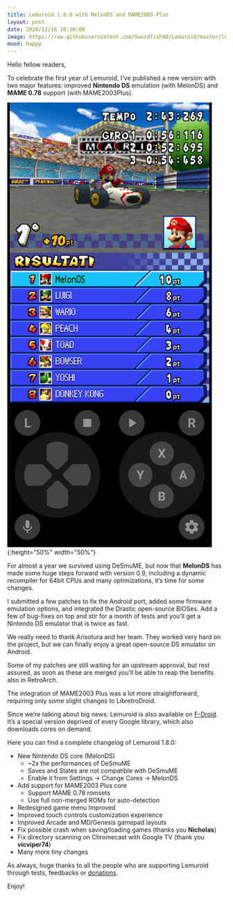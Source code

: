```yaml
---
title: Lemuroid 1.8.0 with MelonDS and MAME2003-Plus
layout: post
date: 2020/12/16 10:30:00
image: https://raw.githubusercontent.com/Swordfish90/Lemuroid/master/lemuroid-app/icon/lemuroid_web.png
mood: happy
---
```


Hello fellow readers,

To celebrate the first year of Lemuroid, I've published a new version with two major features: improved **Nintendo DS** emulation (with MelonDS) and **MAME 0.78** support (with MAME2003Plus).

![layouts](/assets/images/2020-12-16-lemuroid-1-8-0.jpg){:height="50%" width="50%"}

For almost a year we survived using DeSmuME, but now that **MelonDS** has made some huge steps forward with version 0.9, including a dynamic recompiler for 64bit CPUs and many optimizations, it’s time for some changes.

I submitted a few patches to fix the Android port, added some firmware emulation options, and integrated the Drastic open-source BIOSes. Add a few of bug-fixes on top and stir for a month of tests and you’ll get a Nintendo DS emulator that is twice as fast.

We really need to thank Arisotura and her team. They worked very hard on the project, but we can finally enjoy a great open-source DS emulator on Android.

Some of my patches are still waiting for an upstream approval, but rest assured, as soon as these are merged you’ll be able to reap the benefits also in RetroArch.

The integration of MAME2003 Plus was a lot more straightforward, requiring only some slight changes to LibretroDroid.

Since we’re talking about big news: Lemuroid is also available on [F-Droid](https://f-droid.org/en/packages/com.swordfish.lemuroid/). It’s a special version deprived of every Google library, which also downloads cores on demand.

Here you can find a complete changelog of Lemuroid 1.8.0:

* New Nintendo DS core (MelonDS)
  * ~2x the performances of DeSmuME
  * Saves and States are not compatible with DeSmuME
  * Enable it from Settings -> Change Cores -> MelonDS
* Add support for MAME2003 Plus core
  * Support MAME 0.78 romsets
  * Use full non-merged ROMs for auto-detection
* Redesigned game menu Improved
* Improved touch controls customization experience
* Improved Arcade and MD/Genesis gamepad layouts
* Fix possible crash when saving/loading games (thanks you **Nicholas**)
* Fix directory scanning on Chromecast with Google TV (thank you **vicviper74**)
* Many more tiny changes

As always, huge thanks to all the people who are supporting Lemuroid through tests, feedbacks or [donations](https://swordfish90.github.io/donations/).

Enjoy!

